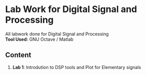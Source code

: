 # Lab Work for Digital Signal and Processing
All labwork done for Digital Signal and Processing  
**Tool Used:** GNU Octave / Matlab

## Content
1. **Lab 1**: Introdution to DSP tools and Plot for Elementary signals
